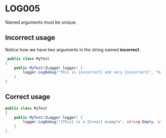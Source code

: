 # LOG005
Named arguments must be unique.

## Incorrect usage
Notice how we have two arguments in the string named **incorrect**.
```csharp
 public class MyTest 
{
    public MyTest(ILogger logger) { 
        logger.LogDebug("This is {incorrect} and very {incorrect}", "bad", "worse");
    }
}
```

## Correct usage
```csharp
public class MyTest 
{
    public MyTest(ILogger logger) { 
        logger.LogDebug("{This} is a {Great} example", string.Empty, string.Empty);
    }
}
```